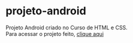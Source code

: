 # projeto-android
Projeto Android criado no Curso de HTML e CSS.<br>
Para acessar o projeto feito, <a href='https://megazordan.github.io/projeto-android/'>clique aqui</a>

